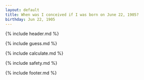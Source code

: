 ```yaml
---
layout: default
title: When was I conceived if I was born on June 22, 1905?
birthday: Jun 22, 1905
---
```


{% include header.md %}

{% include guess.md %}

{% include calculate.md %}

{% include safety.md %}

{% include footer.md %}



